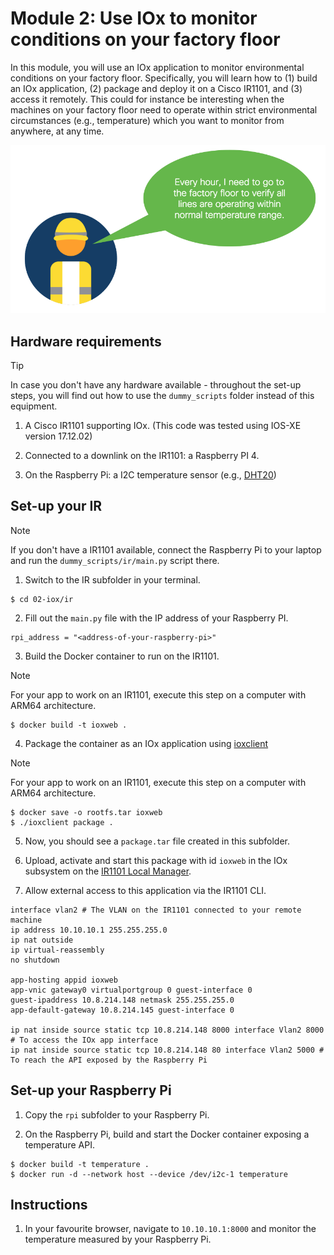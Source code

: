 # Module 2: Use IOx to monitor conditions on your factory floor

In this module, you will use an IOx application to monitor environmental conditions on your factory floor. Specifically, you will learn how to (1) build an IOx application, (2) package and deploy it on a Cisco IR1101, and (3) access it remotely. This could for instance be interesting when the machines on your factory floor need to operate within strict environmental circumstances (e.g., temperature) which you want to monitor from anywhere, at any time.

![](usecase.png)

## Hardware requirements

> [!TIP]  
> In case you don't have any hardware available - throughout the set-up steps, you will find out how to use the `dummy_scripts` folder instead of this equipment.

1. A Cisco IR1101 supporting IOx. (This code was tested using IOS-XE version 17.12.02)

3. Connected to a downlink on the IR1101: a Raspberry PI 4.

4. On the Raspberry Pi: a I2C temperature sensor (e.g., [DHT20](https://www.adafruit.com/product/5183))

## Set-up your IR

> [!NOTE]  
> If you don't have a IR1101 available, connect the Raspberry Pi to your laptop and run the `dummy_scripts/ir/main.py` script there. 

1. Switch to the IR subfolder in your terminal.

```
$ cd 02-iox/ir
```

2. Fill out the `main.py` file with the IP address of your Raspberry PI.

```
rpi_address = "<address-of-your-raspberry-pi>"
```

3. Build the Docker container to run on the IR1101.

> [!NOTE]  
> For your app to work on an IR1101, execute this step on a computer with ARM64 architecture.

```
$ docker build -t ioxweb .
```

4. Package the container as an IOx application using [ioxclient](https://developer.cisco.com/docs/iox/#!iox-resource-downloads)

> [!NOTE]  
> For your app to work on an IR1101, execute this step on a computer with ARM64 architecture.

```
$ docker save -o rootfs.tar ioxweb
$ ./ioxclient package .
```

5. Now, you should see a `package.tar` file created in this subfolder. 

6. Upload, activate and start this package with id `ioxweb` in the IOx subsystem on the [IR1101 Local Manager](https://www.cisco.com/c/en/us/td/docs/security/cyber_vision/publications/IR1101/Release-4-2-0/b_Cisco_Cyber_Vision_Network_Sensor_Installation_Guide_for_Cisco_IR1101/m_Procedure_with_the_Local_Manager_IRxxxx.pdf).

7. Allow external access to this application via the IR1101 CLI.

```
interface vlan2 # The VLAN on the IR1101 connected to your remote machine
ip address 10.10.10.1 255.255.255.0
ip nat outside
ip virtual-reassembly
no shutdown

app-hosting appid ioxweb
app-vnic gateway0 virtualportgroup 0 guest-interface 0
guest-ipaddress 10.8.214.148 netmask 255.255.255.0
app-default-gateway 10.8.214.145 guest-interface 0

ip nat inside source static tcp 10.8.214.148 8000 interface Vlan2 8000 # To access the IOx app interface
ip nat inside source static tcp 10.8.214.148 80 interface Vlan2 5000 # To reach the API exposed by the Raspberry Pi
```

## Set-up your Raspberry Pi

1. Copy the `rpi` subfolder to your Raspberry Pi.

2. On the Raspberry Pi, build and start the Docker container exposing a temperature API.

```
$ docker build -t temperature .
$ docker run -d --network host --device /dev/i2c-1 temperature
```

## Instructions

1. In your favourite browser, navigate to `10.10.10.1:8000` and monitor the temperature measured by your Raspberry Pi.
